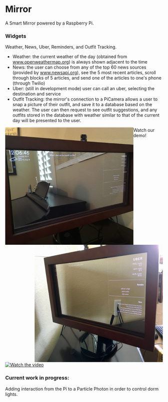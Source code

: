 # Mirror
A Smart Mirror powered by a Raspberry Pi. 

### Widgets 
Weather, News, Uber, Reminders, and Outfit Tracking.
- Weather: the current weather of the day (obtained from www.openweathermap.org) is always shown adjacent to the time
- News: the user can choose from any of the top 60 news sources (provided by www.newsapi.org), see the 5 most recent articles, scroll through blocks of 5 articles, and send one of the articles to one's phone (through Twilio)
- Uber: (still in development mode) user can call an uber, selecting the destination and service
- Outfit Tracking: the mirror's connection to a PiCamera allows a user to snap a picture of their outfit, and save it to a database based on the weather. The user can then request to see outfit suggestions, and any outfits stored in the database with weather similar to that of the current day will be presented to the user. 

<img align="left" width="410" height="375" src="https://github.com/ajoann/Mirror/blob/master/img/mirror_left.JPG">
<img align="right" width="410" height="375" src="https://github.com/ajoann/Mirror/blob/master/img/mirror_right.jpg">


Watch our demo! 

[![Watch the video](https://img.youtube.com/vi/HZM_5S88JLk/0.jpg)](https://www.youtube.com/embed/HZM_5S88JLk)

### Current work in progress:
Adding interaction from the Pi to a Particle Photon in order to control dorm lights. 

